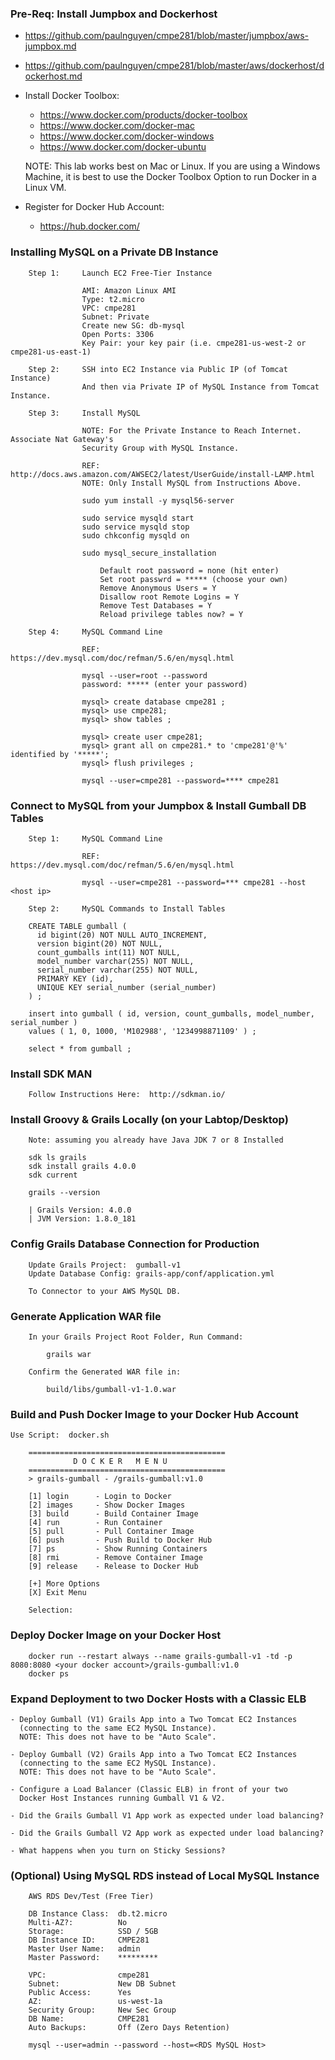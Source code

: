 

### Pre-Req:  Install Jumpbox and Dockerhost

- https://github.com/paulnguyen/cmpe281/blob/master/jumpbox/aws-jumpbox.md
- https://github.com/paulnguyen/cmpe281/blob/master/aws/dockerhost/dockerhost.md

- Install Docker Toolbox: 

    - https://www.docker.com/products/docker-toolbox
    - https://www.docker.com/docker-mac
    - https://www.docker.com/docker-windows
    - https://www.docker.com/docker-ubuntu

    NOTE:  This lab works best on Mac or Linux. 
    If you are using a Windows Machine, it is best to use
    the Docker Toolbox Option to run Docker in a Linux VM. 

- Register for Docker Hub Account:

    - https://hub.docker.com/


### Installing MySQL on a Private DB Instance

```
    Step 1:     Launch EC2 Free-Tier Instance
    
                AMI: Amazon Linux AMI
                Type: t2.micro 
                VPC: cmpe281
                Subnet: Private
                Create new SG: db-mysql
                Open Ports: 3306
                Key Pair: your key pair (i.e. cmpe281-us-west-2 or cmpe281-us-east-1)
                
    Step 2:     SSH into EC2 Instance via Public IP (of Tomcat Instance)
                And then via Private IP of MySQL Instance from Tomcat Instance.

    Step 3:     Install MySQL 

                NOTE: For the Private Instance to Reach Internet.  Associate Nat Gateway's
                Security Group with MySQL Instance.
    
                REF:  http://docs.aws.amazon.com/AWSEC2/latest/UserGuide/install-LAMP.html
                NOTE: Only Install MySQL from Instructions Above.
                
                sudo yum install -y mysql56-server 
                
                sudo service mysqld start
                sudo service mysqld stop
                sudo chkconfig mysqld on
                
                sudo mysql_secure_installation
                    
                    Default root password = none (hit enter)
                    Set root passwrd = ***** (choose your own)
                    Remove Anonymous Users = Y
                    Disallow root Remote Logins = Y
                    Remove Test Databases = Y
                    Reload privilege tables now? = Y
                
    Step 4:     MySQL Command Line
    
                REF: https://dev.mysql.com/doc/refman/5.6/en/mysql.html
                                
                mysql --user=root --password
                password: ***** (enter your password)

                mysql> create database cmpe281 ;
                mysql> use cmpe281;
                mysql> show tables ;

                mysql> create user cmpe281;
                mysql> grant all on cmpe281.* to 'cmpe281'@'%' identified by '*****';
                mysql> flush privileges ; 

                mysql --user=cmpe281 --password=**** cmpe281
```            

### Connect to MySQL from your Jumpbox & Install Gumball DB Tables

```
    Step 1:     MySQL Command Line
    
                REF: https://dev.mysql.com/doc/refman/5.6/en/mysql.html
                
                mysql --user=cmpe281 --password=*** cmpe281 --host <host ip>              

    Step 2:     MySQL Commands to Install Tables

    CREATE TABLE gumball (
      id bigint(20) NOT NULL AUTO_INCREMENT,
      version bigint(20) NOT NULL,
      count_gumballs int(11) NOT NULL,
      model_number varchar(255) NOT NULL,
      serial_number varchar(255) NOT NULL,
      PRIMARY KEY (id),
      UNIQUE KEY serial_number (serial_number)
    ) ;

    insert into gumball ( id, version, count_gumballs, model_number, serial_number ) 
    values ( 1, 0, 1000, 'M102988', '1234998871109' ) ;

    select * from gumball ;    

```

### Install SDK MAN

```
    Follow Instructions Here:  http://sdkman.io/
```

### Install Groovy & Grails Locally (on your Labtop/Desktop)

```
    Note: assuming you already have Java JDK 7 or 8 Installed
    
    sdk ls grails
    sdk install grails 4.0.0
    sdk current

    grails --version

	| Grails Version: 4.0.0
	| JVM Version: 1.8.0_181
```

### Config Grails Database Connection for Production

```
    Update Grails Project:  gumball-v1 
    Update Database Config: grails-app/conf/application.yml 

    To Connector to your AWS MySQL DB.  

```

### Generate Application WAR file

```
    In your Grails Project Root Folder, Run Command:
    
        grails war
        
    Confirm the Generated WAR file in:
    
        build/libs/gumball-v1-1.0.war
```


### Build and Push Docker Image to your Docker Hub Account


    Use Script:  docker.sh 

```
    ============================================
              D O C K E R   M E N U             
    ============================================
    > grails-gumball - /grails-gumball:v1.0 
     
    [1] login      - Login to Docker            
    [2] images     - Show Docker Images         
    [3] build      - Build Container Image      
    [4] run        - Run Container              
    [5] pull       - Pull Container Image       
    [6] push       - Push Build to Docker Hub   
    [7] ps         - Show Running Containers    
    [8] rmi        - Remove Container Image     
    [9] release    - Release to Docker Hub      
     
    [+] More Options                        
    [X] Exit Menu                              
     
    Selection: 
```

### Deploy Docker Image on your Docker Host

```
    docker run --restart always --name grails-gumball-v1 -td -p 8080:8080 <your docker account>/grails-gumball:v1.0 
    docker ps
```

### Expand Deployment to two Docker Hosts with a Classic ELB

    - Deploy Gumball (V1) Grails App into a Two Tomcat EC2 Instances 
      (connecting to the same EC2 MySQL Instance). 
      NOTE: This does not have to be "Auto Scale".
    
    - Deploy Gumball (V2) Grails App into a Two Tomcat EC2 Instances 
      (connecting to the same EC2 MySQL Instance). 
      NOTE: This does not have to be "Auto Scale".

    - Configure a Load Balancer (Classic ELB) in front of your two 
      Docker Host Instances running Gumball V1 & V2.

    - Did the Grails Gumball V1 App work as expected under load balancing?

    - Did the Grails Gumball V2 App work as expected under load balancing?

    - What happens when you turn on Sticky Sessions?


### (Optional) Using MySQL RDS instead of Local MySQL Instance

```
    AWS RDS Dev/Test (Free Tier)
    
    DB Instance Class:  db.t2.micro
    Multi-AZ?:          No
    Storage:            SSD / 5GB
    DB Instance ID:     CMPE281
    Master User Name:   admin
    Master Password:    *********
    
    VPC:                cmpe281
    Subnet:             New DB Subnet
    Public Access:      Yes
    AZ:                 us-west-1a
    Security Group:     New Sec Group
    DB Name:            CMPE281
    Auto Backups:       Off (Zero Days Retention)

    mysql --user=admin --password --host=<RDS MySQL Host>
                
```
